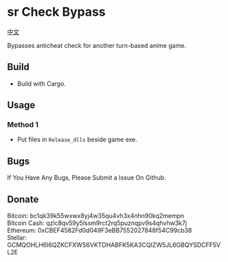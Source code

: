 # sr Check Bypass

[中文](README_zh.md)

Bypasses anticheat check for another turn-based anime game.

## Build

* Build with Cargo.

## Usage

### Method 1

* Put files in `Release_dlls` beside game exe.

## Bugs

If You Have Any Bugs, Please Submit a Issue On Github.  

## Donate

Bitcoin: bc1qk39k55wxwx8yj4w35qu4vh3x4nhn90kq2mempn  
Bitcoin Cash: qzlc8qv59y5lssm9rct2rq5puznqpv9s4qhvhw3k7j  
Ethereum: 0xCBEF4582Fd0d049F3eBB7552027848f54C99cb38  
Stellar: GCMQOHLH6I6QZKCFXWS6VKTDHABFK5KA3CQIZW5JL6GBQYSDCFF5VL2E  
